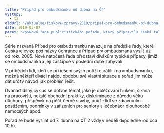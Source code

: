 ```yaml
---
title: "Případ pro ombudsmanku od dubna na ČT"
vystupy:
  - tz
oldUrl: "/aktualne/tiskove-zpravy-2019/pripad-pro-ombudsmanku-od-dubna-na-ct"
date: 2019-03-07
perex: "<p>Nová řada publicistického pořadu, který připravila Česká televize ve spolupráci s ombudsmankou, se začne vysílat od 7. dubna vždy v neděli dopoledne na ČT 2.</p>"
---
```


<!-- imported from the old website -->

<p>Série nazvaná Případ pro ombudsmanku navazuje na předešlé řady, které Česká televize pod názvy Ochránce a Případ pro ombudsmana vysílá už od roku 2005. Nově natočená řada představí divákům typické případy, jimiž se ombudsmanka a její zástupce v poslední době zabývali.</p><p>V příbězích lidí, kteří se při řešení svých potíží obrátili i na ombudsmanku, možná někteří diváci najdou obdobu své vlastní situace a pořad jim může dát určitý návod, jak problém řešit.</p><p>Dvanáctidílný cyklus se dotkne témat, jako je obtěžování hlukem, šikana na pracovišti, nekalé obchodní praktiky, diskriminace z důvodu věku, důchody, příspěvek na péči, černé stavby, potíže lidí se zdravotním postižením, podmínky v zařízeních pro seniory a léčebnách dlouhodobě nemocných apod.</p><p>Pořad se bude vysílat od 7. dubna na ČT 2 vždy v neděli dopoledne (od cca 10 h).</p>
